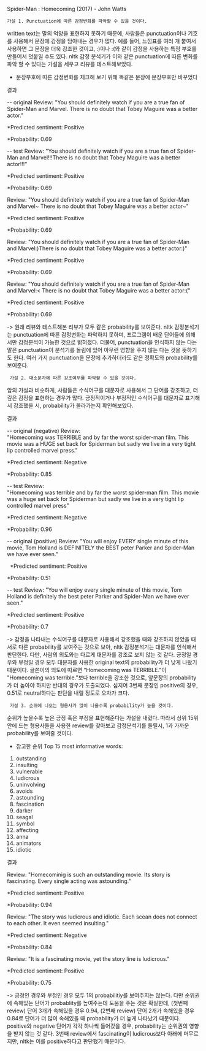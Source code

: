
 Spider-Man : Homecoming (2017) - John Watts


    가설 1. Punctuation에 따른 감정변화를 파악할 수 있을 것이다.


written text는 말의 억양을 표현하지 못하기 때문에, 사람들은 punctuation이나 기호를 사용해서 문장에 감정을 담아내는 경우가 많다. 예를 들어, 느낌표를 여러 개 붙여서 사용하면 그 문장을 더욱 강조한 것이고, :)이나 :(와 같이 감정을 사용하는 특정 부호를 만들어서 덧붙일 수도 있다. nltk 감정 분석기가 이와 같은 punctuation에 따른 변화를 파악 할 수 있다는 가설을 세우고 리뷰를 테스트해보았다.

* 문장부호에 따른 감정변화를 체크해 보기 위해 똑같은 문장에 문장부호만 바꾸었다


결과

-- original
Review: 
"You should definitely watch if you are a true fan of Spider-Man and Marvel. There is no doubt that Tobey Maguire was a better actor."

   *Predicted sentiment: Positive
   
   *Probability: 0.69

-- test
Review: 
"You should definitely watch if you are a true fan of Spider-Man and Marvel!!!There is no doubt that Tobey Maguire was a better actor!!!"

   *Predicted sentiment: Positive
   
   *Probability: 0.69

Review: 
"You should definitely watch if you are a true fan of Spider-Man and Marvel~ There is no doubt that Tobey Maguire was a better actor~"

   *Predicted sentiment: Positive
   
   *Probability: 0.69

Review: 
"You should definitely watch if you are a true fan of Spider-Man and Marvel:)There is no doubt that Tobey Maguire was a better actor:)"

   *Predicted sentiment: Positive
   
   *Probability: 0.69

Review: 
"You should definitely watch if you are a true fan of Spider-Man and Marvel:< There is no doubt that Tobey Maguire was a better actor:("

   *Predicted sentiment: Positive
   
   *Probability: 0.69

-> 원래 리뷰와 테스트해본 리뷰가 모두 같은 probability를 보여준다. nltk 감정분석기는 punctuation에 따른 감정변화는 파악하지 못하며, 프로그램이 배운 단어들에 의해서만 감정분석이 가능한 것으로 밝혀졌다. 더불어, punctuation을 인식하지 않는 다는 말은 punctuation이 분석기를 돌림에 있어 아무런 영향을 주지 않는 다는 것을 뜻하기도 한다. 여러 가지 punctuation을 문장에 추가하더라도 같은 정확도와 probability를 보여준다.


     가설 2. 대소문자에 따른 강조여부를 파악할 수 있을 것이다.


앞의 가설과 비슷하게, 사람들은 수식어구를 대문자로 사용해서 그 단어를 강조하고, 더 깊은 감정을 표현하는 경우가 많다. 긍정적이거나 부정적인 수식어구를 대문자로 표기해서 강조했을 시, probability가 올라가는지 확인해보았다.


결과

-- original (negative)
Review:  
"Homecoming was TERRIBLE and by far the worst spider-man film. This movie was a HUGE set back for Spiderman but sadly we live in a very tight lip controlled marvel press."

   *Predicted sentiment: Negative
   
   *Probability: 0.85

-- test
Review:  
"Homecoming was terrible and by far the worst spider-man film. This movie was a huge set back for Spiderman but sadly we live in a very tight lip controlled marvel press"

   *Predicted sentiment: Negative
   
   *Probability: 0.96

-- original (positive)
Review: 
"You will enjoy EVERY single minute of this movie, Tom Holland is DEFINITELY the BEST peter Parker and Spider-Man we have ever seen."

   *Predicted sentiment: Positive
  
   *Probability: 0.51

-- test
Review: 
"You will enjoy every single minute of this movie, Tom Holland is definitely the best peter Parker and Spider-Man we have ever seen."

   *Predicted sentiment: Positive
   
   *Probability: 0.7

-> 감정을 나타내는 수식어구를 대문자로 사용해서 강조했을 때와 강조하지 않았을 때 서로 다른 probability를 보여주는 것으로 보아, nltk 감정분석기는 대문자를 인식해서 판단한다. 다만, 사람의 의도와는 다르게 대문자를 강조로 보지 않는 것 같다. 긍정일 경우와 부정일 경우 모두 대문자를 사용한 original text의 probability가 더 낮게 나왔기 때문이다. 글쓴이의 의도에 따르면 “Homecoming was TERRIBLE."이 "Homecoming was terrible."보다 terrible을 강조한 것으로, 앞문장의 probability가 더 높아야 하지만 반대의 경우가 도출되었다. 심지어 3번째 문장인 positive의 경우, 0.51로 neutral하다는 판단을 내릴 정도로 오차가 크다.


     가설 3. 순위에 나오는 형용사가 많이 나올수록 probability가 높을 것이다.


순위가 높을수록 높은 긍정 혹은 부정을 표현해준다는 가설을 내렸다. 따라서 상위 15위 안에 드는 형용사들을 사용한 review를 찾아보고 감정분석기를 돌릴시, 1과 가까운 probability를 보여줄 것이다.

* 참고한 순위
Top 15 most informative words:
1. outstanding
2. insulting
3. vulnerable
4. ludicrous
5. uninvolving
6. avoids
7. astounding
8. fascination
9. darker
10. seagal
11. symbol
12. affecting
13. anna
14. animators
15. idiotic


결과

Review: 
"Homecominig is such an outstanding movie. Its story is fascinating. Every single acting was astounding."

   *Predicted sentiment: Positive
   
   *Probability: 0.94

Review: 
"The story was ludicrous and idiotic. Each scean does not connect to each other. It even seemed insulting."

   *Predicted sentiment: Negative
   
   *Probability: 0.84

Review: 
"It is a fascinating movie, yet the story line is ludicrous."

   *Predicted sentiment: Positive
   
   *Probability: 0.75

-> 긍정인 경우와 부정인 경우 모두 1의 probabilitiy를 보여주지는 않는다. 다만 순위권에 속해있는 단어가 probablity를 높여주는데 도움을 주는 것은 확실한데, (첫번째 review) 단어 3개가 속해있을 경우 0.94, (2번째 review) 단어 2개가 속해있을 경우 0.84로 단어가 더 많이 속해있을 때 probability가 더 높게 나타났기 때문이다. 
positive와 negative 단어가 각각 하나씩 들어갔을 경우, probability는 순위권의 영향을 받지 않는 것 같다. 3번째 review에서 fascinating이 ludicrous보다 아래에 머무르지만, nltk는 이를 positive하다고 판단했기 때문이다.
